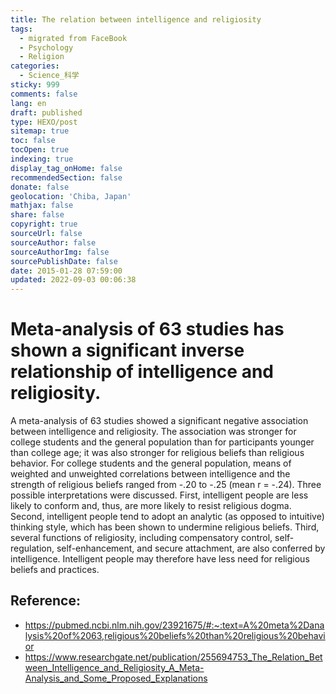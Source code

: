```yaml
---
title: The relation between intelligence and religiosity
tags:
  - migrated from FaceBook
  - Psychology
  - Religion
categories:
  - Science_科学
sticky: 999
comments: false
lang: en
draft: published
type: HEXO/post
sitemap: true
toc: false
tocOpen: true
indexing: true
display_tag_onHome: false
recommendedSection: false
donate: false
geolocation: 'Chiba, Japan'
mathjax: false
share: false
copyright: true
sourceUrl: false
sourceAuthor: false
sourceAuthorImg: false
sourcePublishDate: false
date: 2015-01-28 07:59:00
updated: 2022-09-03 00:06:38
---
```


# Meta-analysis of 63 studies has shown a significant inverse relationship of intelligence and religiosity.

A meta-analysis of 63 studies showed a significant negative association between intelligence and religiosity. The association was stronger for college students and the general population than for participants younger than college age; it was also stronger for religious beliefs than religious behavior. For college students and the general population, means of weighted and unweighted correlations between intelligence and the strength of religious beliefs ranged from -.20 to -.25 (mean r = -.24). Three possible interpretations were discussed. First, intelligent people are less likely to conform and, thus, are more likely to resist religious dogma. Second, intelligent people tend to adopt an analytic (as opposed to intuitive) thinking style, which has been shown to undermine religious beliefs. Third, several functions of religiosity, including compensatory control, self-regulation, self-enhancement, and secure attachment, are also conferred by intelligence. Intelligent people may therefore have less need for religious beliefs and practices.





## Reference:
- https://pubmed.ncbi.nlm.nih.gov/23921675/#:~:text=A%20meta%2Danalysis%20of%2063,religious%20beliefs%20than%20religious%20behavior
- https://www.researchgate.net/publication/255694753_The_Relation_Between_Intelligence_and_Religiosity_A_Meta-Analysis_and_Some_Proposed_Explanations